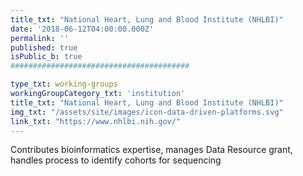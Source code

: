 ```yaml
---
title_txt: "National Heart, Lung and Blood Institute (NHLBI)"
date: '2018-06-12T04:00:00.000Z'
permalink: ''
published: true
isPublic_b: true
########################################

type_txt: working-groups
workingGroupCategory_txt: 'institution'
title_txt: "National Heart, Lung and Blood Institute (NHLBI)"
img_txt: "/assets/site/images/icon-data-driven-platforms.svg"
link_txt: "https://www.nhlbi.nih.gov/"
---
```


Contributes bioinformatics expertise, manages Data Resource grant, handles process to identify cohorts for sequencing